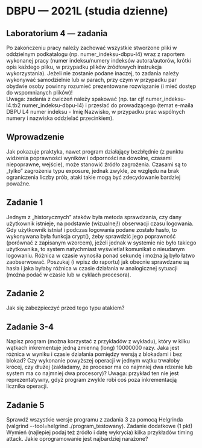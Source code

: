 # DBPU — 2021L (studia dzienne)

## Laboratorium 4 — zadania

Po zakończeniu pracy należy zachować wszystkie stworzone pliki w oddzielnym podkatalogu (np. numer_indeksu-dbpu-l4) wraz z raportem wykonanej pracy (numer indeksu/numery indeksów autora/autorów, krótki opis każdego pliku, w przypadku plików źródłowych instrukcja wykorzystania). Jeżeli nie zostanie podane inaczej, to zadania należy wykonywać samodzielnie lub w parach, przy czym w przypadku par obydwie osoby powinny rozumieć prezentowane rozwiązanie (i mieć dostęp do wspomnianych plików)!  
Uwaga: zadania z ćwiczeń należy spakować (np. tar cjf numer_indeksu-l4.tb2 numer_indeksu-dbpu-l4) i przesłać do prowadzącego (temat e-maila DBPU L4 numer indeksu - Imię Nazwisko, w przypadku prac wspólnych numery i nazwiska oddzielać przecinkiem).

## Wprowadzenie

Jak pokazuje praktyka, nawet program działający bezbłędnie (z punktu widzenia poprawności wyników i odporności na dowolne, czasami niepoprawne, wejście), może stanowić źródło zagrożenia. Czasami są to „tylko” zagrożenia typu exposure, jednak zwykle, ze względu na brak ograniczenia liczby prób, ataki takie mogą być zdecydowanie bardziej poważne.

## Zadanie 1

Jednym z „historycznych” ataków była metoda sprawdzania, czy dany użytkownik istnieje, na podstawie (wizualnej!) obserwacji czasu logowania. Gdy użytkownik istniał i podczas logowania podane zostało hasło, to wykonywana była funkcja crypt(), żeby sprawdzić jego poprawność (porównać z zapisanym wzorcem), jeżeli jednak w systemie nie było takiego użytkownika, to system natychmiast wyświetlał komunikat o nieudanym logowaniu. Różnica w czasie wynosiła ponad sekundę i można ją było łatwo zaobserwować. Poszukaj (i wpisz do raportu) jak obecnie sprawdzane są hasła i jaka byłaby różnica w czasie działania w analogicznej sytuacji (można podać w czasie lub w cyklach procesora).

## Zadanie 2

Jak się zabezpieczyć przed tego typu atakiem?

## Zadanie 3-4

Napisz program (można korzystać z przykładów z wykładu), który w kilku wątkach inkrementuje jedną zmienną (long) 10000000 razy. Jaka jest różnica w wyniku i czasie działania pomiędzy wersją z blokadami i bez blokad? Czy wykonanie powyższej operacji w jednym wątku trwałoby krócej, czy dłużej (zakładamy, że procesor ma co najmniej dwa rdzenie lub system ma co najmniej dwa procesory)? Uwaga: przykład ten nie jest reprezentatywny, gdyż program zwykle robi coś poza inkrementacją licznika operacji.

## Zadanie 5

Sprawdź wszystkie wersje programu z zadania 3 za pomocą Helgrinda (valgrind --tool=helgrind ./program_testowany).
Zadanie dodatkowe (1 pkt)
Wymień (najlepiej podaj też źródło i datę wykrycia) kilka przykładów timing attack. Jakie oprogramowanie jest najbardziej narażone?
